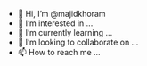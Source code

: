 - 👋 Hi, I’m @majidkhoram
- 👀 I’m interested in ...
- 🌱 I’m currently learning ...
- 💞️ I’m looking to collaborate on ...
- 📫 How to reach me ...

<!---
majidkhoram/majidkhoram is a ✨ special ✨ repository because its `README.md` (this file) appears on your GitHub profile.
You can click the Preview link to take a look at your changes.
--->
